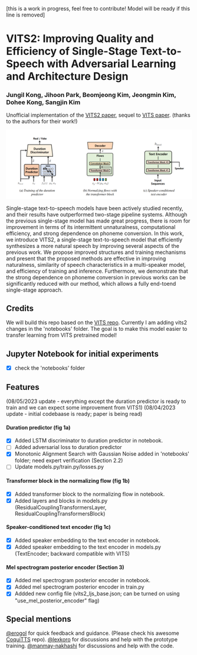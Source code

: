 [this is a work in progress, feel free to contribute! Model will be ready if this line is removed]

# VITS2: Improving Quality and Efficiency of Single-Stage Text-to-Speech with Adversarial Learning and Architecture Design
### Jungil Kong, Jihoon Park, Beomjeong Kim, Jeongmin Kim, Dohee Kong, Sangjin Kim 
Unofficial implementation of the [VITS2 paper](https://arxiv.org/abs/2307.16430), sequel to [VITS paper](https://arxiv.org/abs/2106.06103). (thanks to the authors for their work!)

![Alt text](image.png)

Single-stage text-to-speech models have been actively studied recently, and their results have outperformed two-stage pipeline systems. Although the previous single-stage model has made great progress, there is room for improvement in terms of its intermittent unnaturalness, computational efficiency, and strong dependence on phoneme conversion. In this work, we introduce VITS2, a single-stage text-to-speech model that efficiently synthesizes a more natural speech by improving several aspects of the previous work. We propose improved structures and training mechanisms and present that the proposed methods are effective in improving naturalness, similarity of speech characteristics in a multi-speaker model, and efficiency of training and inference. Furthermore, we demonstrate that the strong dependence on phoneme conversion in previous works can be significantly reduced with our method, which allows a fully end-toend single-stage approach.

## Credits
We will build this repo based on the [VITS repo](https://github.com/jaywalnut310/vits). Currently I am adding vits2 changes in the 'notebooks' folder. The goal is to make this model easier to transfer learning from VITS pretrained model!

## Jupyter Notebook for initial experiments
- [x] check the 'notebooks' folder

## Features
(08/05/2023 update - everything except the duration predictor is ready to train and we can expect some improvement from VITS1)
(08/04/2023 update - initial codebaase is ready; paper is being read)
#### Duration predictor (fig 1a)
- [x] Added LSTM discriminator to duration predictor in notebook.
- [ ] Added adversarial loss to duration predictor
- [x] Monotonic Alignment Search with Gaussian Noise added in 'notebooks' folder; need expert verification (Section 2.2)
- [ ] Update models.py/train.py/losses.py
#### Transformer block in the normalizing flow (fig 1b)
- [x] Added transformer block to the normalizing flow in notebook.
- [x] Added layers and blocks in models.py (ResidualCouplingTransformersLayer, ResidualCouplingTransformersBlock)
#### Speaker-conditioned text encoder (fig 1c)
- [x] Added speaker embedding to the text encoder in notebook.
- [x] Added speaker embedding to the text encoder in models.py (TextEncoder; backward compatible with VITS)
#### Mel spectrogram posterior encoder (Section 3)
- [x] Added mel spectrogram posterior encoder in notebook.
- [x] Added mel spectrogram posterior encoder in train.py 
- [x] Addded new config file (vits2_ljs_base.json; can be turned on using "use_mel_posterior_encoder" flag)

## Special mentions
[@erogol](https://github.com/erogol) for quick feedback and guidance. (Please check his awesome [CoquiTTS](https://github.com/coqui-ai/TTS) repo).
[@lexkoro](https://github.com/lexkoro) for discussions and help with the prototype training.
[@manmay-nakhashi](https://github.com/manmay-nakhashi) for discussions and help with the code.
